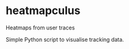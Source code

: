 heatmapculus
============

Heatmaps from user traces

Simple Python script to visualise tracking data.
